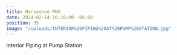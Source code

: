 ```yaml
---
title: Horseshoe PWS
date: 2024-02-14 16:16:00 -06:00
position: 35
image: "/uploads/INTERIOR%20PIPING%20AT%20PUMP%20STATION.jpg"
---
```


Interior Piping at Pump Station